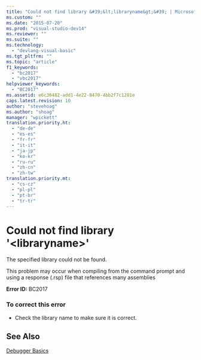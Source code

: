 ```yaml
---
title: "Could not find library &#39;&lt;libraryname&gt;&#39; | Microsoft Docs"
ms.custom: ""
ms.date: "2015-07-20"
ms.prod: "visual-studio-dev14"
ms.reviewer: ""
ms.suite: ""
ms.technology: 
  - "devlang-visual-basic"
ms.tgt_pltfrm: ""
ms.topic: "article"
f1_keywords: 
  - "bc2017"
  - "vbc2017"
helpviewer_keywords: 
  - "BC2017"
ms.assetid: e6c36482-add1-4e22-8470-4bb2f7c1281e
caps.latest.revision: 10
author: "stevehoag"
ms.author: "shoag"
manager: "wpickett"
translation.priority.ht: 
  - "de-de"
  - "es-es"
  - "fr-fr"
  - "it-it"
  - "ja-jp"
  - "ko-kr"
  - "ru-ru"
  - "zh-cn"
  - "zh-tw"
translation.priority.mt: 
  - "cs-cz"
  - "pl-pl"
  - "pt-br"
  - "tr-tr"
---
```

# Could not find library &#39;&lt;libraryname&gt;&#39;
The specified library could not be found.  
  
 This problem may occur when compiling from the command prompt and using a response (.rsp) file that references many assemblies  
  
 **Error ID:** BC2017  
  
### To correct this error  
  
-   Check the library name to make sure it is correct.  
  
## See Also  
 [Debugger Basics](/visualstudio/debugger/debugger-basics)